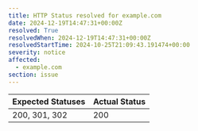 ```yaml
---
title: HTTP Status resolved for example.com
date: 2024-12-19T14:47:31+00:00Z
resolved: True
resolvedWhen: 2024-12-19T14:47:31+00:00Z
resolvedStartTime: 2024-10-25T21:09:43.191474+00:00
severity: notice
affected:
  - example.com
section: issue
---
```


| Expected Statuses | Actual Status  |
|-------------------|----------------|
| 200, 301, 302 | 200 |
